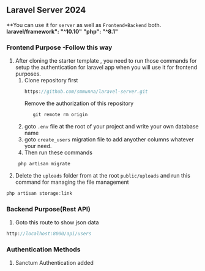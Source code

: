 ## Laravel Server 2024
**You can use it for `server` as well as `Frontend+Backend` both.
**laravel/framework": "^10.10"**
**"php": "^8.1"**
### Frontend Purpose -Follow this way
1. After cloning the starter template , you need to run those commands for setup the authentication for laravel app when you will use it for frontend purposes.
   1. Clone repository first
      ```javascript
      https://github.com/smmunna/laravel-server.git
      ```
      Remove the authorization of this repository
      ```javascript
         git remote rm origin
      ```
   2. goto `.env` file at the root of your project and write your own database name
   3. goto `create_users` migration file to add anyother columns whatever your need.
   4. Then run these commands
   ```javascript
    php artisan migrate
   ```
2. Delete the `uploads` folder from at the root `public/uploads` and run this command for managing the file management
```javascript
php artisan storage:link
```

### Backend Purpose(Rest API)

1. Goto this route to show json data
```javascript
http://localhost:8000/api/users
```

### Authentication Methods
1. Sanctum Authentication added